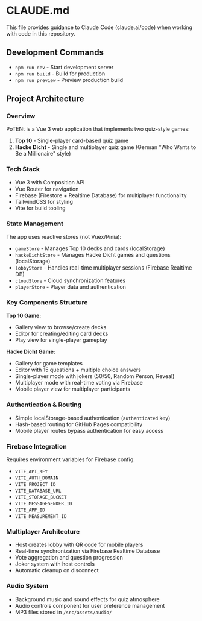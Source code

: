 # CLAUDE.md

This file provides guidance to Claude Code (claude.ai/code) when working with code in this repository.

## Development Commands

- `npm run dev` - Start development server
- `npm run build` - Build for production  
- `npm run preview` - Preview production build

## Project Architecture

### Overview
PoTENt is a Vue 3 web application that implements two quiz-style games:
1. **Top 10** - Single-player card-based quiz game
2. **Hacke Dicht** - Single and multiplayer quiz game (German "Who Wants to Be a Millionaire" style)

### Tech Stack
- Vue 3 with Composition API
- Vue Router for navigation
- Firebase (Firestore + Realtime Database) for multiplayer functionality
- TailwindCSS for styling
- Vite for build tooling

### State Management
The app uses reactive stores (not Vuex/Pinia):
- `gameStore` - Manages Top 10 decks and cards (localStorage)
- `hackeDichtStore` - Manages Hacke Dicht games and questions (localStorage)
- `lobbyStore` - Handles real-time multiplayer sessions (Firebase Realtime DB)
- `cloudStore` - Cloud synchronization features
- `playerStore` - Player data and authentication

### Key Components Structure

**Top 10 Game:**
- Gallery view to browse/create decks
- Editor for creating/editing card decks
- Play view for single-player gameplay

**Hacke Dicht Game:**
- Gallery for game templates
- Editor with 15 questions + multiple choice answers
- Single-player mode with jokers (50/50, Random Person, Reveal)
- Multiplayer mode with real-time voting via Firebase
- Mobile player view for multiplayer participants

### Authentication & Routing
- Simple localStorage-based authentication (`authenticated` key)
- Hash-based routing for GitHub Pages compatibility
- Mobile player routes bypass authentication for easy access

### Firebase Integration
Requires environment variables for Firebase config:
- `VITE_API_KEY`
- `VITE_AUTH_DOMAIN` 
- `VITE_PROJECT_ID`
- `VITE_DATABASE_URL`
- `VITE_STORAGE_BUCKET`
- `VITE_MESSAGESENDER_ID`
- `VITE_APP_ID`
- `VITE_MEASUREMENT_ID`

### Multiplayer Architecture
- Host creates lobby with QR code for mobile players
- Real-time synchronization via Firebase Realtime Database
- Vote aggregation and question progression
- Joker system with host controls
- Automatic cleanup on disconnect

### Audio System
- Background music and sound effects for quiz atmosphere
- Audio controls component for user preference management
- MP3 files stored in `/src/assets/audio/`